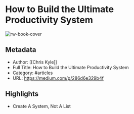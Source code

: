 # How to Build the Ultimate Productivity System

![rw-book-cover](https://readwise-assets.s3.amazonaws.com/static/images/article3.5c705a01b476.png)

## Metadata
- Author: [[Chris Kyle]]
- Full Title: How to Build the Ultimate Productivity System
- Category: #articles
- URL: https://medium.com/p/286d6e329b4f

## Highlights
- Create A System, Not A List
